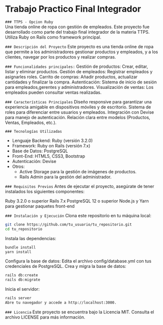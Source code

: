 # Trabajo Practico Final Integrador
```### TTPS - Opcion Ruby```
<br>
Una tienda online de ropa con gestión de empleados.
Este proyecto fue desarrollado como parte del trabajo final integrador de la materia TTPS. Utiliza Ruby on Rails como framework principal.

```### Descripción del Proyecto```
Este proyecto es una tienda online de ropa que permite a los administradores gestionar productos y empleados, y a los clientes, navegar por los productos y realizar compras.

```### Funcionalidades principales:```
Gestión de productos: Crear, editar, listar y eliminar productos.
Gestión de empleados: Registrar empleados y asignarles roles.
Carrito de compras: Añadir productos, actualizar cantidades y finalizar la compra.
Autenticación: Sistema de inicio de sesión para empleados,gerentes y administradores.
Visualización de ventas: Los empleados pueden consultar ventas realizadas.

```### Características Principales```
Diseño responsive para garantizar una experiencia amigable en dispositivos móviles y de escritorio.
Sistema de roles para diferenciar entre usuarios y empleados.
Integración con Devise para manejo de autenticación.
Relación clara entre modelos (Productos, Ventas, Empleados, etc.).

```### Tecnologías Utilizadas```
- Lenguaje Backend: Ruby (versión 3.2.0)
- Framework: Ruby on Rails (versión 7.x)
- Base de Datos: PostgreSQL
- Front-End: HTML5, CSS3, Bootstrap
- Autenticación: Devise
- Otros:
    - Active Storage para la gestión de imágenes de productos.
    - Rails Admin para la gestión del administrador.

```### Requisitos Previos```
Antes de ejecutar el proyecto, asegúrate de tener instalados los siguientes componentes:

Ruby 3.2.0 o superior
Rails 7.x
PostgreSQL 12 o superior
Node.js y Yarn para gestionar paquetes front-end

```### Instalación y Ejecución```
Clona este repositorio en tu máquina local:
```bash
git clone https://github.com/tu_usuario/tu_repositorio.git
cd tu_repositorio
```
Instala las dependencias:
```bash
bundle install
yarn install
```
Configura la base de datos:
Edita el archivo config/database.yml con tus credenciales de PostgreSQL.
Crea y migra la base de datos:
```bash
rails db:create
rails db:migrate
```
Inicia el servidor:
```bash
rails server
Abre tu navegador y accede a http://localhost:3000.
```

```### Licencia```
Este proyecto se encuentra bajo la Licencia MIT. Consulta el archivo LICENSE para más información.
